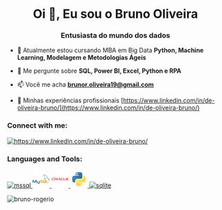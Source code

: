 <h1 align="center">Oi 👋, Eu sou o Bruno Oliveira</h1>
<h3 align="center">Entusiasta do mundo dos dados</h3>

- 🌱 Atualmente estou cursando MBA em Big Data **Python, Machine Learning, Modelagem e Metodologias Ágeis**

- 💬 Me pergunte sobre **SQL, Power BI, Excel, Python e RPA**

- 📫 Você me acha **brunor.oliveira19@gmail.com**

- 📄 Minhas experiências profissionais [https://www.linkedin.com/in/de-oliveira-bruno/](https://www.linkedin.com/in/de-oliveira-bruno/)

<h3 align="left">Connect with me:</h3>
<p align="left">
<a href="https://linkedin.com/in/https://www.linkedin.com/in/de-oliveira-bruno/" target="blank"><img align="center" src="https://raw.githubusercontent.com/rahuldkjain/github-profile-readme-generator/master/src/images/icons/Social/linked-in-alt.svg" alt="https://www.linkedin.com/in/de-oliveira-bruno/" height="30" width="40" /></a>
</p>

<h3 align="left">Languages and Tools:</h3>
<p align="left"> <a href="https://www.microsoft.com/en-us/sql-server" target="_blank" rel="noreferrer"> <img src="https://www.svgrepo.com/show/303229/microsoft-sql-server-logo.svg" alt="mssql" width="40" height="40"/> </a> <a href="https://www.mysql.com/" target="_blank" rel="noreferrer"> <img src="https://raw.githubusercontent.com/devicons/devicon/master/icons/mysql/mysql-original-wordmark.svg" alt="mysql" width="40" height="40"/> </a> <a href="https://www.oracle.com/" target="_blank" rel="noreferrer"> <img src="https://raw.githubusercontent.com/devicons/devicon/master/icons/oracle/oracle-original.svg" alt="oracle" width="40" height="40"/> </a> <a href="https://www.python.org" target="_blank" rel="noreferrer"> <img src="https://raw.githubusercontent.com/devicons/devicon/master/icons/python/python-original.svg" alt="python" width="40" height="40"/> </a> <a href="https://www.sqlite.org/" target="_blank" rel="noreferrer"> <img src="https://www.vectorlogo.zone/logos/sqlite/sqlite-icon.svg" alt="sqlite" width="40" height="40"/> </a> </p>

<p><img align="center" src="https://github-readme-stats.vercel.app/api/top-langs?username=bruno-rogerio&show_icons=true&locale=en&layout=compact" alt="bruno-rogerio" /></p>

<!---

- 👋 Hi, I’m @Bruno-Rogerio
- 👀 I’m interested in ...
- 🌱 I’m currently learning ...
- 💞️ I’m looking to collaborate on ...
- 📫 How to reach me ...
- 😄 Pronouns: ...
- ⚡ Fun fact: ...


Bruno-Rogerio/Bruno-Rogerio is a ✨ special ✨ repository because its `README.md` (this file) appears on your GitHub profile.
You can click the Preview link to take a look at your changes.
--->
